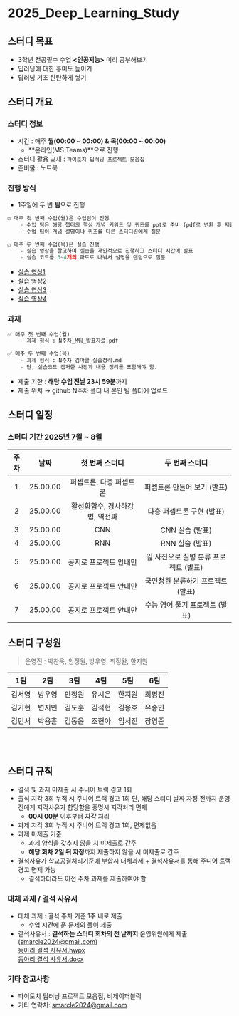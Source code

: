 # 2025_Deep_Learning_Study  

## 스터디 목표
- 3학년 전공필수 수업 **<인공지능>** 미리 공부해보기
- 딥러닝에 대한 흥미도 높이기
- 딥러닝 기초 탄탄하게 쌓기
  
## 스터디 개요
### 스터디 정보
- 시간 : 매주 **월(00:00 ~ 00:00) & 목(00:00 ~ 00:00)**
	- **온라인(MS Teams)**으로 진행
- 스터디 활용 교재 : `파이토치 딥러닝 프로젝트 모음집`
- 준비물 : 노트북

### 진행 방식
- 1주일에 두 번 **팀**으로 진행
```python 
☑️ 매주 첫 번째 수업(월)은 수업팀이 진행
    - 수업 팀은 해당 챕터의 핵심 개념 키워드 및 퀴즈를 ppt로 준비 (pdf로 변환 후 제출)  
    - 수업 팀이 개념 설명이나 퀴즈를 다른 스터디원에게 질문

☑️ 매주 두 번째 수업(목)은 실습 진행
    - 실습 영상을 참고하여 실습을 개인적으로 진행하고 스터디 시간에 발표
    - 실습 코드를 3~4개의 파트로 나눠서 설명을 랜덤으로 질문
```
- [실습 영상1](https://www.youtube.com/watch?v=YODTXF9OIiw)
- [실습 영상2](https://www.youtube.com/watch?v=fcoVlBIYD54)
- [실습 영상3](https://www.youtube.com/watch?v=zjuc3ogUYmM)
- [실습 영상4](https://www.youtube.com/watch?v=cdGBloT9vDk)

### 과제
```python 
✅ 매주 첫 번째 수업(월)
    - 과제 형식 : N주차_M팀_발표자료.pdf  

✅ 매주 두 번째 수업(목)
    - 과제 형식 : N주차_김마클_실습정리.md
    - 단, 실습코드 캡처한 사진과 내용 정리를 포함해야 함.
```
- 제출 기한 : **해당 수업 전날 23시 59분**까지
- 제출 위치 → github N주차 폴더 내 본인 팀 폴더에 업로드  



## 스터디 일정
### 스터디 기간 2025년 7월 ~ 8월
|주차|날짜|첫 번째 스터디|두 번째 스터디|
|:---:|:---:|:---:|:---:|
|1|25.00.00|퍼셉트론, 다층 퍼셉트론|퍼셉트론 만들어 보기 (발표)|
|2|25.00.00|활성화함수, 경사하강법, 역전파|다층 퍼셉트론 구현 (발표)|
|3|25.00.00|CNN|CNN 실습 (발표)|
|4|25.00.00|RNN|RNN 실습 (발표)|
|5|25.00.00|공지로 프로젝트 안내만|잎 사진으로 질병 분류 프로젝트 (발표)|
|6|25.00.00|공지로 프로젝트 안내만|국민청원 분류하기 프로젝트 (발표)|
|7|25.00.00|공지로 프로젝트 안내만|수능 영어 풀기 프로젝트 (발표)|


## 스터디 구성원
> 운영진 : 박찬욱, 안정원, 방우영, 최정완, 한지원

| 1팀    | 2팀    | 3팀    | 4팀    | 5팀    | 6팀    |
|--------|--------|--------|--------|--------|--------|
| 김서영 | 방우영 | 안정원 | 유시은 | 한지원 | 최명진 |
| 김기현 | 변지민 | 김도훈 | 김석현 | 김용호 | 유송민 |
| 김민서 | 박용훈 | 김동윤 | 조현아 | 임서진 | 장영준 |

<br> <br>

## 스터디 규칙
- 결석 및 과제 미제출 시 주니어 트랙 경고 1회
- 출석 지각 3회 누적 시 주니어 트랙 경고 1회 단, 해당 스터디 날짜 자정 전까지 운영진에게 지각사유가 합당함을 증명시 지각처리 면제
	- **00시 00분** 이후부터 **지각** 처리
- 과제 지각 3회 누적 시 주니어 트랙 경고 1회, 면제없음 
- 과제 미제출 기준
 	- 과제 양식을 갖추지 않을 시 미제출로 간주
	- **해당 회차 2일 뒤 자정**까지 제출하지 않을 시 미제출로 간주
- 결석사유가 학교공결처리기준에 부합시 대체과제 + 결석사유서를 통해 주니어 트랙 경고 면제 가능
	- 결석하더라도 이전 주차 과제를 제출하여야 함
	
### 대체 과제 / 결석 사유서
- 대체 과제 : 결석 주차 기준 1주 내로 제출
	- 수업 시간에 푼 문제의 풀이 제출
- 결석사유서 : **결석하는 스터디 회차의 전 날까지** 운영위원에게 제출(smarcle2024@gmail.com) <br>
[동아리 결석 사유서.hwpx](https://github.com/sejongsmarcle/2025_Deep_Learning_Study/blob/main/%EB%8F%99%EC%95%84%EB%A6%AC%20%EA%B2%B0%EC%84%9D%20%EC%82%AC%EC%9C%A0%EC%84%9C.hwpx) <br>
[동아리 결석 사유서.docx](https://github.com/sejongsmarcle/2025_Deep_Learning_Study/blob/main/%EB%8F%99%EC%95%84%EB%A6%AC%20%EA%B2%B0%EC%84%9D%20%EC%82%AC%EC%9C%A0%EC%84%9C_word%EC%9A%A9.docx)  

  

### 기타 참고사항
- 파이토치 딥러닝 프로젝트 모음집, 비제이퍼블릭
- 기타 연락처: smarcle2024@gmail.com


